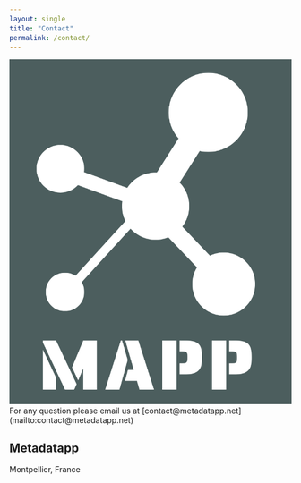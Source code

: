 ```yaml
---
layout: single
title: "Contact"
permalink: /contact/
---
```

<img src="/assets/images/MAPP-Logo-color.png" alt="MAPP logo" />
For any question please email us at [contact@metadatapp.net](mailto:contact@metadatapp.net)

## Metadatapp
Montpellier, France 

